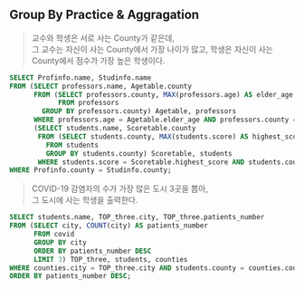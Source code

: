 ## Group By Practice & Aggragation
> 교수와 학생은 서로 사는 County가 같은데,  
> 그 교수는 자신이 사는 County에서 가장 나이가 많고, 학생은 자신이 사는 County에서 점수가 가장 높은 학생이다.  

```SQL
SELECT Profinfo.name, Studinfo.name
FROM (SELECT professors.name, Agetable.county
      FROM (SELECT professors.county, MAX(professors.age) AS elder_age
            FROM professors
	    GROUP BY professors.county) Agetable, professors
      WHERE professors.age = Agetable.elder_age AND professors.county = Agetable.county) Profinfo,
      (SELECT students.name, Scoretable.county
       FROM (SELECT students.county, MAX(students.score) AS highest_score
	     FROM students
	     GROUP BY students.county) Scoretable, students
       WHERE students.score = Scoretable.highest_score AND students.county = Scoretable.county) Studinfo
WHERE Profinfo.county = Studinfo.county;
```

> COVID-19 감염자의 수가 가장 많은 도시 3곳을 뽑아,  
> 그 도시에 사는 학생을 출력한다.  
```SQL
SELECT students.name, TOP_three.city, TOP_three.patients_number
FROM (SELECT city, COUNT(city) AS patients_number
	  FROM covid
	  GROUP BY city
	  ORDER BY patients_number DESC
	  LIMIT 3) TOP_three, students, counties
WHERE counties.city = TOP_three.city AND students.county = counties.countyName
ORDER BY patients_number DESC;
```
